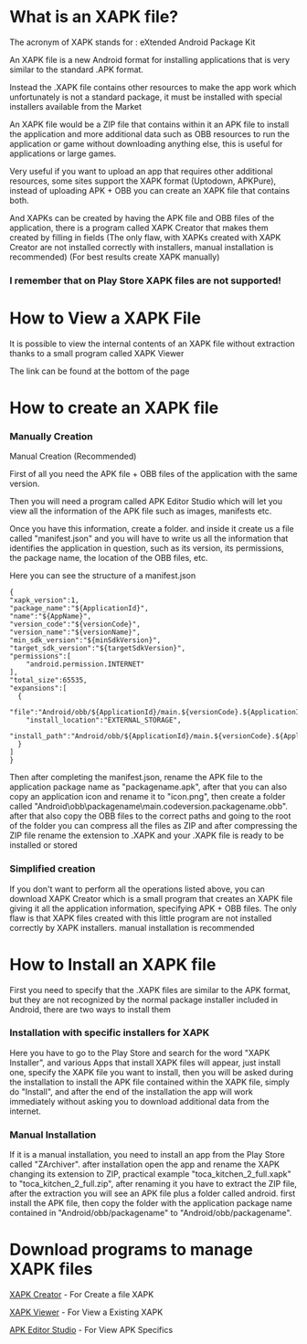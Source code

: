 # What is an XAPK file?

The acronym of XAPK stands for : eXtended Android Package Kit

An XAPK file is a new Android format for installing applications that is very similar to the standard .APK format.

Instead the .XAPK file contains other resources to make the app work which unfortunately is not a standard package, it must be installed with special installers available from the Market

An XAPK file would be a ZIP file that contains within it an APK file to install the application and more additional data such as OBB resources to run the application or game without downloading anything else, this is useful for applications or large games.

Very useful if you want to upload an app that requires other additional resources, some sites support the XAPK format (Uptodown, APKPure), instead of uploading APK + OBB you can create an XAPK file that contains both.

And XAPKs can be created by having the APK file and OBB files of the application, there is a program called XAPK Creator that makes them created by filling in fields (The only flaw, with XAPKs created with XAPK Creator are not installed correctly with installers, manual installation is recommended) (For best results create XAPK manually)

### I remember that on Play Store XAPK files are not supported!

# How to View a XAPK File

It is possible to view the internal contents of an XAPK file without extraction thanks to a small program called XAPK Viewer

The link can be found at the bottom of the page

# How to create an XAPK file

### Manually Creation
Manual Creation (Recommended)

First of all you need the APK file + OBB files of the application with the same version.

Then you will need a program called APK Editor Studio which will let you view all the information of the APK file such as images, manifests etc.

Once you have this information, create a folder.
and inside it create us a file called "manifest.json"
and you will have to write us all the information that identifies the application in question, such as its version, its permissions, the package name, the location of the OBB files, etc.

Here you can see the structure of a manifest.json

```
{
"xapk_version":1,
"package_name":"${ApplicationId}",
"name":"${AppName}",
"version_code":"${versionCode}",
"version_name":"${versionName}",
"min_sdk_version":"${minSdkVersion}",
"target_sdk_version":"${targetSdkVersion}",
"permissions":[
    "android.permission.INTERNET"
],
"total_size":65535,
"expansions":[
  {
    "file":"Android/obb/${ApplicationId}/main.${versionCode}.${ApplicationId}.obb",
    "install_location":"EXTERNAL_STORAGE",
    "install_path":"Android/obb/${ApplicationId}/main.${versionCode}.${ApplicationId}.obb"
  }
]
}
```
Then after completing the manifest.json, rename the APK file to the application package name as "packagename.apk", after that you can also copy an application icon and rename it to "icon.png", then create a folder called "Android\obb\packagename\main.codeversion.packagename.obb". after that also copy the OBB files to the correct paths and going to the root of the folder you can compress all the files as ZIP and after compressing the ZIP file rename the extension to .XAPK and your .XAPK file is ready to be installed or stored

### Simplified creation

If you don't want to perform all the operations listed above, you can download XAPK Creator which is a small program that creates an XAPK file giving it all the application information, specifying APK + OBB files. The only flaw is that XAPK files created with this little program are not installed correctly by XAPK installers. manual installation is recommended

# How to Install an XAPK file

First you need to specify that the .XAPK files are similar to the APK format, but they are not recognized by the normal package installer included in Android, there are two ways to install them

### Installation with specific installers for XAPK

Here you have to go to the Play Store and search for the word "XAPK Installer", and various Apps that install XAPK files will appear, just install one, specify the XAPK file you want to install, then you will be asked during the installation to install the APK file contained within the XAPK file, simply do "Install", and after the end of the installation the app will work immediately without asking you to download additional data from the internet.

### Manual Installation

If it is a manual installation, you need to install an app from the Play Store called "ZArchiver".
after installation open the app and rename the XAPK changing its extension to ZIP, practical example "toca_kitchen_2_full.xapk" to "toca_kitchen_2_full.zip", after renaming it you have to extract the ZIP file, after the extraction you will see an APK file plus a folder called android. first install the APK file, then copy the folder with the application package name contained in "Android/obb/packagename" to "Android/obb/packagename".

# Download programs to manage XAPK files

[XAPK Creator](https://github.com/Sorecchione07435/XAPKCreator_English/) - For Create a file XAPK

[XAPK Viewer](https://github.com/Sorecchione07435/XAPKViewer) - For View a Existing XAPK

[APK Editor Studio](https://qwertycube.com/apk-editor-studio) - For View APK Specifics
